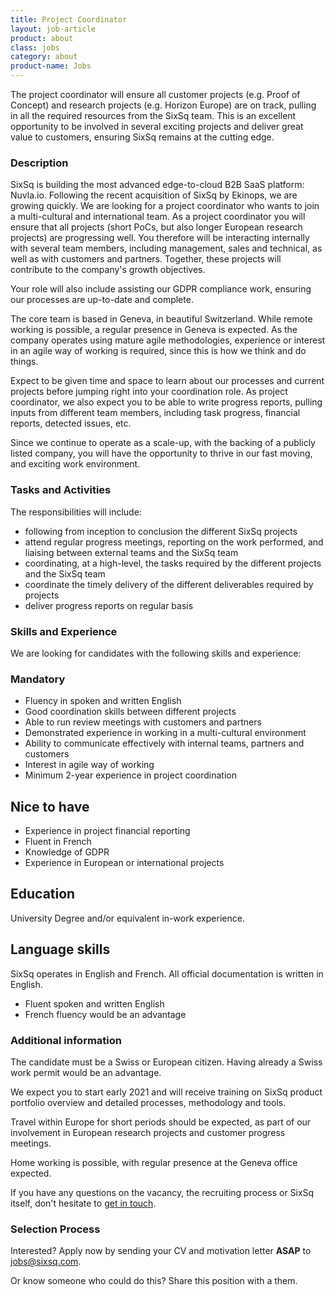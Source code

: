 ```yaml
---
title: Project Coordinator
layout: job-article
product: about
class: jobs
category: about
product-name: Jobs
---
```


The project coordinator will ensure all customer projects (e.g. Proof of Concept) and research projects (e.g. Horizon Europe) are on track, pulling in all the required resources from the SixSq team. This is an excellent opportunity to be involved in several exciting projects and deliver great value to customers, ensuring SixSq remains at the cutting edge.


### Description

SixSq is building the most advanced edge-to-cloud B2B SaaS platform: Nuvla.io.  Following the recent acquisition of SixSq by Ekinops, we are growing quickly. We are looking for a project coordinator who wants to join a multi-cultural and international team.  As a project coordinator you will ensure that all projects (short PoCs, but also longer European research projects) are progressing well. You therefore will be interacting internally with several team members, including management, sales and technical, as well as with customers and partners.  Together, these projects will contribute to the company's growth objectives.

Your role will also include assisting our GDPR compliance work, ensuring our processes are up-to-date and complete.

The core team is based in Geneva, in beautiful Switzerland. While remote working is possible, a regular presence in Geneva is expected. As the company operates using mature agile methodologies, experience or interest in an agile way of working is required, since this is how we think and do things.

Expect to be given time and space to learn about our processes and current projects before jumping right into your coordination role. As project coordinator, we also expect you to be able to write progress reports, pulling inputs from different team members, including task progress, financial reports, detected issues, etc.

Since we continue to operate as a scale-up, with the backing of a publicly listed company, you will have the opportunity to thrive in our fast moving, and exciting work environment.


### Tasks and Activities

The responsibilities will include:

- following from inception to conclusion the different SixSq projects
- attend regular progress meetings, reporting on the work performed, and liaising between external teams and the SixSq team
- coordinating, at a high-level, the tasks required by the different projects and the SixSq team 
- coordinate the timely delivery of the different deliverables required by projects 
- deliver progress reports on regular basis


### Skills and Experience

We are looking for candidates with the following skills and experience:  


### Mandatory

- Fluency in spoken and written English
- Good coordination skills between different projects
- Able to run review meetings with customers and partners
- Demonstrated experience in working in a multi-cultural environment
- Ability to communicate effectively with internal teams, partners and customers
- Interest in agile way of working 
- Minimum 2-year experience in project coordination


Nice to have
----

- Experience in project financial reporting
- Fluent in French
- Knowledge of GDPR
- Experience in European or international projects


Education
----

University Degree and/or equivalent in-work experience.


Language skills
----

SixSq operates in English and French. All official documentation is written in English.

- Fluent spoken and written English
- French fluency would be an advantage


### Additional information

The candidate must be a Swiss or European citizen. Having already a Swiss work permit would be an advantage.

We expect you to start early 2021 and will receive training on SixSq product portfolio overview and detailed processes, methodology and tools.

Travel within Europe for short periods should be expected, as part of our involvement in European research projects and customer progress meetings.

Home working is possible, with regular presence at the Geneva office expected.

If you have any questions on the vacancy, the recruiting process or SixSq itself, don't hesitate to [get in touch](mailto:jobs@sixsq.com?subject=job%20application).


### Selection Process

Interested? Apply now by sending your CV and motivation letter **ASAP** to [jobs@sixsq.com](mailto:jobs@sixsq.com?subject=job%20application).

Or know someone who could do this? Share this position with a them.
